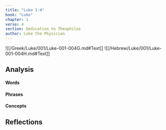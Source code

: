 ```yaml
---
title: "Luke 1:4"
book: "Luke"
chapter: 1
verse: 4
section: Dedication to Theophilus
author: Luke the Physician
---
```

![[/Greek/Luke/001/Luke-001-004G.md#Text]]
![[/Hebrew/Luke/001/Luke-001-004H.md#Text]]

## Analysis

#### Words

#### Phrases

#### Concepts

## Reflections

